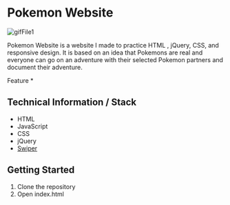# Pokemon Website

![gifFile1](https://github.com/MaxWong03/pokemonWebsite/blob/master/docs/website.gif)


Pokemon Website is a website I made to practice HTML , jQuery, CSS, and responsive design. It is based on an idea that Pokemons are real and everyone can go on an adventure with their selected Pokemon partners and document their adventure.

Feature
* 

## Technical Information / Stack
* HTML
* JavaScript
* CSS
* jQuery
* [Swiper](https://idangero.us/swiper/)

## Getting Started
1) Clone the repository
2) Open index.html